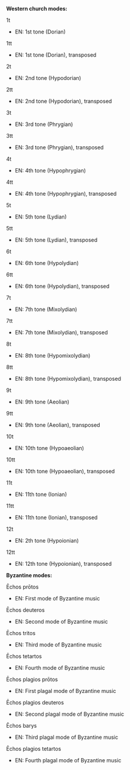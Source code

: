 **Western church modes:**

1t

- EN: 1st tone (Dorian) 

1tt

- EN: 1st tone (Dorian), transposed

2t

- EN: 2nd tone (Hypodorian) 

2tt

- EN: 2nd tone (Hypodorian), transposed 

3t

- EN: 3rd tone (Phrygian)

3tt

- EN: 3rd tone (Phrygian), transposed

4t

- EN: 4th tone (Hypophrygian)

4tt

- EN: 4th tone (Hypophrygian), transposed 

5t

- EN: 5th tone (Lydian) 

5tt

- EN: 5th tone (Lydian), transposed

6t

- EN: 6th tone (Hypolydian) 

6tt

- EN: 6th tone (Hypolydian), transposed

7t

- EN: 7th tone (Mixolydian) 

7tt

- EN: 7th tone (Mixolydian), transposed 

8t

- EN: 8th tone (Hypomixolydian) 

8tt

- EN: 8th tone (Hypomixolydian), transposed 

9t

- EN: 9th tone (Aeolian) 

9tt

- EN: 9th tone (Aeolian), transposed 

10t

- EN: 10th tone (Hypoaeolian) 

10tt

- EN: 10th tone (Hypoaeolian), transposed 

11t

- EN: 11th tone (Ionian) 

11tt

- EN: 11th tone (Ionian), transposed 

12t

- EN: 2th tone (Hypoionian)

12tt

- EN: 12th tone (Hypoionian), transposed 

 

**Byzantine modes:**

Ēchos prōtos

- EN: First mode of Byzantine music

Ēchos deuteros

- EN: Second mode of Byzantine music

Ēchos tritos

- EN: Third mode of Byzantine music

Ēchos tetartos

- EN: Fourth mode of Byzantine music

Ēchos plagios prōtos

- EN: First plagal mode of Byzantine music

Ēchos plagios deuteros

- EN: Second plagal mode of Byzantine music

Ēchos barys

- EN: Third plagal mode of Byzantine music

Ēchos plagios tetartos

- EN: Fourth plagal mode of Byzantine music